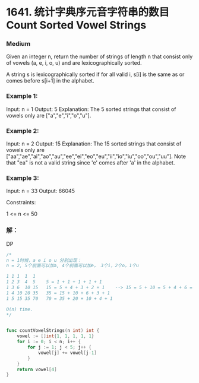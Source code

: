 # 1641. 统计字典序元音字符串的数目 Count Sorted Vowel Strings

### Medium

Given an integer n, return the number of strings of length n that consist only of vowels (a, e, i, o, u) and are lexicographically sorted.

A string s is lexicographically sorted if for all valid i, s[i] is the same as or comes before s[i+1] in the alphabet.

### Example 1:

Input: n = 1
Output: 5
Explanation: The 5 sorted strings that consist of vowels only are ["a","e","i","o","u"].

### Example 2:

Input: n = 2
Output: 15
Explanation: The 15 sorted strings that consist of vowels only are
["aa","ae","ai","ao","au","ee","ei","eo","eu","ii","io","iu","oo","ou","uu"].
Note that "ea" is not a valid string since 'e' comes after 'a' in the alphabet.

### Example 3:

Input: n = 33
Output: 66045

Constraints:

1 <= n <= 50

### 解：

DP 

```go
/*
n = 1时候，a e i o u 分别出现：
n = 2, 5个前面可以加a, 4个前面可以加e， 3个i，2个o，1个u

1 1 1  1  1      
1 2 3  4  5    5 = 1 + 1 + 1 + 1 + 1     
1 3 6  10 15   15 = 5 + 4 + 3 + 2 + 1    --> 15 = 5 + 10 = 5 + 4 + 6 = 5 + 4 + 3 + 3 = 5 + 4 + 3 + 2 + 1
1 4 10 20 35   35 = 15 + 10 + 6 + 3 + 1
1 5 15 35 70   70 = 35 + 20 + 10 + 4 + 1

O(n) time.
*/


func countVowelStrings(n int) int {
	vowel := []int{1, 1, 1, 1, 1}
	for i := 0; i < n; i++ {
		for j := 1; j < 5; j++ {
			vowel[j] += vowel[j-1]
		}
	}
	return vowel[4]
}
```